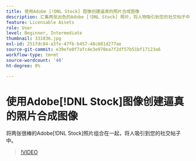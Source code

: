 ```yaml
---
title: 使用Adobe [!DNL Stock] 图像创建逼真的照片合成图像
description: 汇集两张出色的Adobe [!DNL Stock] 照片，将人物吸引到您的社交帖子中
feature: Licensable Assets
role: User
level: Beginner, Intermediate
thumbnail: 331836.jpg
exl-id: 251fdc84-a3fe-47fb-b457-48c881d277ae
source-git-commit: e39efe0f7afc4e3e970ea7f2df57b51bf17123a6
workflow-type: tm+mt
source-wordcount: '40'
ht-degree: 0%

---
```


# 使用Adobe[!DNL Stock]图像创建逼真的照片合成图像

将两张很棒的Adobe[!DNL Stock]照片组合在一起，将人吸引到您的社交帖子中。

>[!VIDEO](https://video.tv.adobe.com/v/331836?hidetitle=true)
